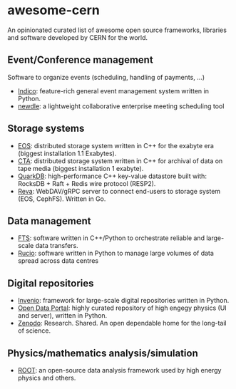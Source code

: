 # awesome-cern
An opinionated curated list of awesome open source frameworks, libraries and software developed by CERN for the world.

## Event/Conference management
Software to organize events (scheduling, handling of payments, ...)
- [Indico](https://getindico.io): feature-rich general event management system written in Python.
- [newdle](https://github.com/indico/newdle): a lightweight collaborative enterprise meeting scheduling tool

## Storage systems
- [EOS](https://eos-web.web.cern.ch/eos-web/): distributed storage system written in C++ for the exabyte era (biggest installation 1.1 Exabytes).
- [CTA](https://eoscta.docs.cern.ch/latest/): distributed storage system written in C++ for archival of data on tape media (biggest installation 1 exabyte).
- [QuarkDB](https://quarkdb.web.cern.ch/quarkdb/docs/master/): high-performance C++ key-value datastore built with: RocksDB + Raft + Redis wire protocol (RESP2).
- [Reva](https://github.com/cs3org/reva): WebDAV/gRPC server to connect end-users to storage system (EOS, CephFS). Written in Go.

## Data management
- [FTS](https://fts.web.cern.ch/fts/): software written in C++/Python to orchestrate reliable and large-scale data transfers.
- [Rucio](https://rucio.cern.ch): software written in Python to manage large volumes of data spread across data centres 
  
## Digital repositories
- [Invenio](https://inveniosoftware.org): framework for large-scale digital repositories written in Python.
- [Open Data Portal](https://github.com/cernopendata): highly curated repository of high engegy physics (UI and server), written in Python.
- [Zenodo](https://github.com/zenodo/zenodo): Research. Shared. An open dependable home for the long-tail of science.

## Physics/mathematics analysis/simulation
- [ROOT](https://root.cern/): an open-source data analysis framework used by high energy physics and others.
